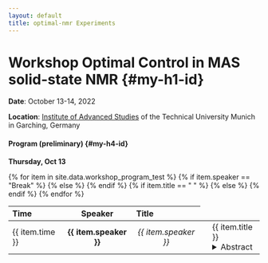 ```yaml
---
layout: default
title: optimal-nmr Experiments
---
```

# Workshop Optimal Control in MAS solid-state NMR  {#my-h1-id}

**Date**: October 13-14, 2022

**Location**:  [Institute of Advanced Studies](https://www.ias.tum.de/ias/institute-for-advanced-study/resources-facilities/ias-building/) of the Technical University Munich in Garching, Germany

#### Program (preliminary) {#my-h4-id}

<!--- 
**Thursday, Oct 13**

| Time | Speaker | Title |
| :--- | :---: | :--- |
| 14:00 | _Bernd Reif, Zdenek Tosner_ | Welcome |
| 14:05 | _Jan Blahut, Matthias Brandl_ | Overview of our achievements <br> <details markdown="1"><summary>Abstract</summary><div markdown="1"> Text and text and bla bla </div></details>|
| 14:45 | _Johanna Baldus_ | Optimal control pulses for the NC transfer in membrane protein solid-state NMR |
| 15:15 | _Jan Stanek_    | Transverse Magnetic Field Inhomogeneity and its Consequences for Performance of Protein Triple Resonance Correlation Experiments Under fast MAS |
| 15:45 | **Break**     ||
| 16:15 | _Piotr Klukowski_ | ARTINA: deep learning-based approach to fully automated chemical shift assignment and protein structure determination |
| 16:45 | _Rasmus Linser_   | Higher-dimensionality solid-state NMR for facilitated resonance assignment and elucidation of protein dynamics.
| 17:15 | _Paul Schanda_    | Protein dynamics in large assemblies: from local side chain motions to functional large-scale mobility |
| 17:45 | _Guido Pintacuda_ | _TBA_ |
| 18:15 | Dinner  ||
| 19:15 | Discussions in the Club ||
 
**Friday, Oct 13**
 
| Time | Speaker | Title |
| :---  | :---: | :--- |
| 9:00  | _Niels Christian Nielsen_ | Single-spin vector and exact effective Hamiltonian theory based design of optimal experiments in magnetic resonance |
| 9:30  | _Matthias Ernst_          | A continuous approach to Floquet theory for pulse-sequence optimization in solid-state NMR |
| 10:00 | _Ilya Kuprov_             | Dealing with instrument response functions within GRAPE framework |
| 10:30 | Break ||
| 11:00 | _Andrew Pell_     |  _TBA_ |
| 11:30 | _Loren Andreas_   | _TBA_  |
| 12:00 | _???_             | _TBA_  |
| 12:30 | Closing ||                                                                                                    


**Thursday, Oct 13**

<table>
  <thead>
    <tr>
      <th style="text-align: left">Time</th>
      <th style="text-align: center">Speaker</th>
      <th style="text-align: left">Title</th>
    </tr>
  </thead>
  <tbody>
    <tr>
      <td style="text-align: left">14:00</td>
      <td style="text-align: center"><em>Bernd Reif, Zdenek Tosner</em></td>
      <td style="text-align: left">Welcome</td>
    </tr>
    <tr>
      <td style="text-align: left">14:05</td>
      <td style="text-align: center"><em>Jan Blahut, Matthias Brandl</em></td>
      <td style="text-align: left">Overview of our achievements <br /> 
         <details><summary>Abstract</summary>
         <p style="font-size: 12px">
         Text of the abstract in smaller fonts of 12px
         </p> 
         </details>
      </td>
    </tr>
    <tr>
      <td style="text-align: left">14:45</td>
      <td style="text-align: center"><em>Johanna Baldus</em></td>
      <td style="text-align: left">Optimal control pulses for the NC transfer in membrane protein solid-state NMR<br /> 
         <details><summary>Abstract</summary>
         
         Text of the abstract 
         </details>
      </td>
    </tr>
    <tr>
      <td style="text-align: left">15:15</td>
      <td style="text-align: center"><em>Jan Stanek</em></td>
      <td style="text-align: left">Transverse Magnetic Field Inhomogeneity and its Consequences for Performance of Protein Triple Resonance Correlation Experiments Under fast MAS<br /> 
         <details><summary>Abstract</summary>
         
         Text of the abstract 
         </details>
      </td>
    </tr>
    <tr>
      <td style="text-align: left">15:45</td>
      <td style="text-align: center"><strong>Break</strong></td>
      <td style="text-align: left"> </td>
    </tr>
    <tr>
      <td style="text-align: left">16:15</td>
      <td style="text-align: center"><em>Piotr Klukowski</em></td>
      <td style="text-align: left">ARTINA: deep learning-based approach to fully automated chemical shift assignment and protein structure determination<br /> 
         <details><summary>Abstract</summary>
         
         Text of the abstract 
         </details>
      </td>
    </tr>
    <tr>
      <td style="text-align: left">16:45</td>
      <td style="text-align: center"><em>Rasmus Linser</em></td>
      <td style="text-align: left">Higher-dimensionality solid-state NMR for facilitated resonance assignment and elucidation of protein dynamics<br /> 
         <details><summary>Abstract</summary>
         
         Text of the abstract 
         </details>
      </td>
    </tr>
    <tr>
      <td style="text-align: left">17:15</td>
      <td style="text-align: center"><em>Paul Schanda</em></td>
      <td style="text-align: left">Protein dynamics in large assemblies: from local side chain motions to functional large-scale mobility<br /> 
         <details><summary>Abstract</summary>
         
         Text of the abstract 
         </details>
      </td>
    </tr>
    <tr>
      <td style="text-align: left">17:45</td>
      <td style="text-align: center"><em>Guido Pintacuda</em></td>
      <td style="text-align: left"><em>TBA</em><br /> 
         <details><summary>Abstract</summary>
         
         Text of the abstract 
         </details>
      </td>
    </tr>
    <tr>
      <td style="text-align: left">18:15</td>
      <td style="text-align: center">Dinner</td>
      <td style="text-align: left"> </td>
    </tr>
    <tr>
      <td style="text-align: left">19:15</td>
      <td style="text-align: center">Discussions in the Club</td>
      <td style="text-align: left"> </td>
    </tr>
  </tbody>
</table>

**Friday, Oct 13**

<table>
  <thead>
    <tr>
      <th style="text-align: left">Time</th>
      <th style="text-align: center">Speaker</th>
      <th style="text-align: left">Title</th>
    </tr>
  </thead>
  <tbody>
    <tr>
      <td style="text-align: left">9:00</td>
      <td style="text-align: center"><em>Niels Christian Nielsen</em></td>
      <td style="text-align: left">Single-spin vector and exact effective Hamiltonian theory based design of optimal experiments in magnetic resonance<br /> 
         <details><summary>Abstract</summary>
         
         Text of the abstract 
         </details>
      </td>
    </tr>
    <tr>
      <td style="text-align: left">9:30</td>
      <td style="text-align: center"><em>Matthias Ernst</em></td>
      <td style="text-align: left">A continuous approach to Floquet theory for pulse-sequence optimization in solid-state NMR<br /> 
         <details><summary>Abstract</summary>
         
         Text of the abstract 
         </details>
      </td>
    </tr>
    <tr>
      <td style="text-align: left">10:00</td>
      <td style="text-align: center"><em>Ilya Kuprov</em></td>
      <td style="text-align: left">Dealing with instrument response functions within GRAPE framework<br /> 
         <details><summary>Abstract</summary>
         
         Text of the abstract 
         </details>
      </td>
    </tr>
    <tr>
      <td style="text-align: left">10:30</td>
      <td style="text-align: center">Break</td>
      <td style="text-align: left"> </td>
    </tr>
    <tr>
      <td style="text-align: left">11:00</td>
      <td style="text-align: center"><em>Andrew Pell</em></td>
      <td style="text-align: left"><em>TBA</em><br /> 
         <details><summary>Abstract</summary>
         
         Text of the abstract 
         </details>
      </td>
    </tr>
    <tr>
      <td style="text-align: left">11:30</td>
      <td style="text-align: center"><em>Loren Andreas</em></td>
      <td style="text-align: left"><em>TBA</em><br /> 
         <details><summary>Abstract</summary>
         
         Text of the abstract 
         </details>
      </td>
    </tr>
    <tr>
      <td style="text-align: left">12:00</td>
      <td style="text-align: center"><em>???</em></td>
      <td style="text-align: left"><em>TBA</em><br /> 
         <details><summary>Abstract</summary>
         
         Text of the abstract 
         </details>
      </td>
    </tr>
    <tr>
      <td style="text-align: left">12:30</td>
      <td style="text-align: center">Closing</td>
      <td style="text-align: left"> </td>
    </tr>
  </tbody>
</table>
-->

**Thursday, Oct 13**

<table>
  <thead>
    <tr>
      <th style="text-align: left">Time</th>
      <th style="text-align: center">Speaker</th>
      <th style="text-align: left">Title</th>
    </tr>
  </thead>
  <tbody>
  {% for item in site.data.workshop_program_test %}
     <tr>
      <td style="text-align: left">{{ item.time }}</td>
      {% if item.speaker == "Break"  %}
         <td style="text-align: center"><strong>{{ item.speaker }}</strong></td>
      {% else %}
         <td style="text-align: center"><em>{{ item.speaker }}</em></td>
      {% endif %}
      {% if item.title == " " %}
         <td style="text-align: left"> </td>
      {% else %}
         <td style="text-align: left">
            {{ item.title }}<br> 
            <details><summary>Abstract</summary>
            <p style="font-size: 12px; width: 300px; text-align: justify">
               {{ item.abstract }}
            </p> 
            </details>
         </td>
      {% endif %}
     </tr>
  {% endfor %}
  </tbody>
</table>